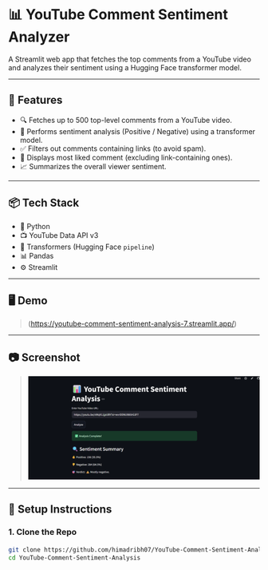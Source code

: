 # 📊 YouTube Comment Sentiment Analyzer

A Streamlit web app that fetches the top comments from a YouTube video and analyzes their sentiment using a Hugging Face transformer model.

---

## 🚀 Features

- 🔍 Fetches up to 500 top-level comments from a YouTube video.
- 🤖 Performs sentiment analysis (Positive / Negative) using a transformer model.
- ✅ Filters out comments containing links (to avoid spam).
- 🌟 Displays most liked comment (excluding link-containing ones).
- 📈 Summarizes the overall viewer sentiment.

---

## 📦 Tech Stack

- 🐍 Python
- 📺 YouTube Data API v3
- 🤗 Transformers (Hugging Face `pipeline`)
- 📊 Pandas
- ⚙️ Streamlit

---

## 🖥️ Demo

> (https://youtube-comment-sentiment-analysis-7.streamlit.app/)

---

## 📷 Screenshot

> ![alt text](image.png)

---

## 🔧 Setup Instructions

### 1. Clone the Repo

```bash
git clone https://github.com/himadribh07/YouTube-Comment-Sentiment-Analysis.git
cd YouTube-Comment-Sentiment-Analysis
